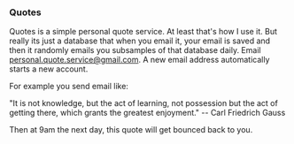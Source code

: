 ### Quotes

Quotes is a simple personal quote service. At least that's how I use it. But really its just a database that when you email it, your email is saved and then it randomly emails you subsamples of that database daily. Email personal.quote.service@gmail.com. A new email address automatically starts a new account. 

For example you send email like:

"It is not knowledge, but the act of learning, not possession but the act of getting there, which grants the greatest enjoyment." -- Carl Friedrich Gauss

Then at 9am the next day, this quote will get bounced back to you.
